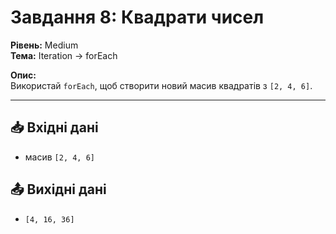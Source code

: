 # Завдання 8: Квадрати чисел

**Рівень:** Medium  
**Тема:** Iteration → forEach  

**Опис:**  
Використай `forEach`, щоб створити новий масив квадратів з `[2, 4, 6]`.

---

## 📥 Вхідні дані
- масив `[2, 4, 6]`

## 📤 Вихідні дані
- `[4, 16, 36]`